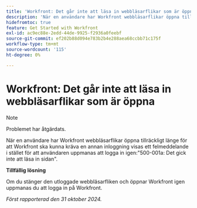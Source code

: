 ```yaml
---
title: 'Workfront: Det går inte att läsa in webbläsarflikar som är öppna'
description: 'När en användare har Workfront webbläsarflikar öppna tillräckligt länge för att Workfront ska kunna kräva en annan inloggning visas ett felmeddelande i stället för att användaren uppmanas att logga in igen:"500-001a: Det gick inte att läsa in sidan".'
hidefromtoc: true
feature: Get Started with Workfront
exl-id: ac9ec88e-2edd-44de-9925-f2936a0feebf
source-git-commit: ef202b88d094e783b2b4e288aea68ccbb71c175f
workflow-type: tm+mt
source-wordcount: '115'
ht-degree: 0%

---
```


# Workfront: Det går inte att läsa in webbläsarflikar som är öppna

>[!NOTE]
>
>Problemet har åtgärdats.

När en användare har Workfront webbläsarflikar öppna tillräckligt länge för att Workfront ska kunna kräva en annan inloggning visas ett felmeddelande i stället för att användaren uppmanas att logga in igen:&quot;500-001a: Det gick inte att läsa in sidan&quot;.

**Tillfällig lösning**

Om du stänger den utloggade webbläsarfliken och öppnar Workfront igen uppmanas du att logga in på Workfront.

_Först rapporterad den 31 oktober 2024._
